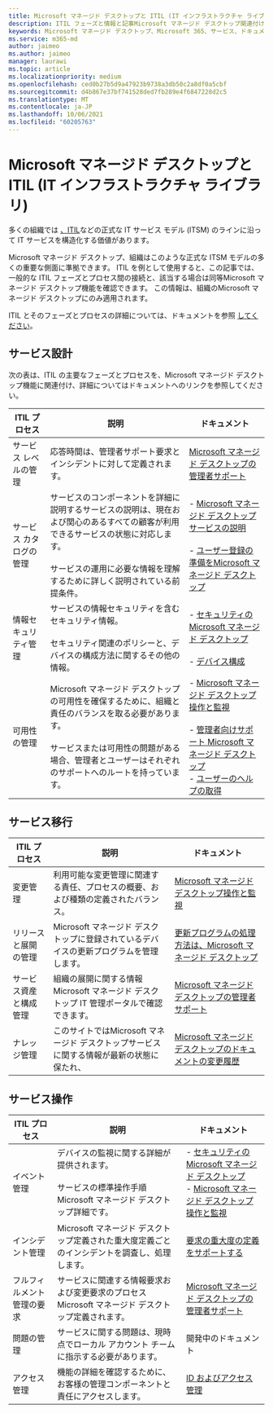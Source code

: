 ```yaml
---
title: Microsoft マネージド デスクトップと ITIL (IT インフラストラクチャ ライブラリ)
description: ITIL フェーズと情報と記事Microsoft マネージド デスクトップ関連付ける
keywords: Microsoft マネージド デスクトップ、Microsoft 365、サービス、ドキュメント、ITISM
ms.service: m365-md
author: jaimeo
ms.author: jaimeo
manager: laurawi
ms.topic: article
ms.localizationpriority: medium
ms.openlocfilehash: ced0b27b5d9a47923b9738a3db50c2a8df0a5cbf
ms.sourcegitcommit: d4b867e37bf741528ded7fb289e4f6847228d2c5
ms.translationtype: MT
ms.contentlocale: ja-JP
ms.lasthandoff: 10/06/2021
ms.locfileid: "60205763"
---
```

# <a name="microsoft-managed-desktop-and-itil"></a>Microsoft マネージド デスクトップと ITIL (IT インフラストラクチャ ライブラリ)

多くの組織では [、ITIL](https://www.axelos.com/best-practice-solutions/itil)などの正式な IT サービス モデル (ITSM) のラインに沿って IT サービスを構造化する価値があります。 

Microsoft マネージド デスクトップ、組織はこのような正式な ITSM モデルの多くの重要な側面に準拠できます。 ITIL を例として使用すると、この記事では、一般的な ITIL フェーズとプロセス間の接続と、該当する場合は同等Microsoft マネージド デスクトップ機能を確認できます。 この情報は、組織のMicrosoft マネージド デスクトップにのみ適用されます。

ITIL とそのフェーズとプロセスの詳細については、ドキュメントを参照 [してください](https://www.axelos.com/best-practice-solutions/itil)。


## <a name="service-design"></a>サービス設計

次の表は、ITIL の主要なフェーズとプロセスを、Microsoft マネージド デスクトップ機能に関連付け、詳細についてはドキュメントへのリンクを参照してください。



|ITIL プロセス |説明  |ドキュメント |
|---------|---------|---------|
|サービス レベルの管理     | 応答時間は、管理者サポート要求とインシデントに対して定義されます。  |  [Microsoft マネージド デスクトップの管理者サポート](working-with-managed-desktop/admin-support.md)  |
|サービス カタログの管理     | サービスのコンポーネントを詳細に説明するサービスの説明は、現在および関心のあるすべての顧客が利用できるサービスの状態に対応します。<br><br>サービスの運用に必要な情報を理解するために詳しく説明されている前提条件。  | - [Microsoft マネージド デスクトップサービスの説明](service-description/index.md)<br><br>- [ユーザー登録の準備をMicrosoft マネージド デスクトップ](get-ready/index.md)  |
|情報セキュリティ管理     | サービスの情報セキュリティを含むセキュリティ情報。<br><br> セキュリティ関連のポリシーと、デバイスの構成方法に関するその他の情報。   | - [セキュリティのMicrosoft マネージド デスクトップ](service-description/security.md)<br><br>- [デバイス構成](service-description/device-policies.md)  |
|可用性の管理     |  Microsoft マネージド デスクトップの可用性を確保するために、組織と責任のバランスを取る必要があります。<br><br>サービスまたは可用性の問題がある場合、管理者とユーザーはそれぞれのサポートへのルートを持っています。 | - [Microsoft マネージド デスクトップ操作と監視](service-description/operations-and-monitoring.md)<br><br>- [管理者向けサポート Microsoft マネージド デスクトップ](working-with-managed-desktop/admin-support.md)<br>- [ユーザーのヘルプの取得](working-with-managed-desktop/end-user-support.md)  |



## <a name="service-transition"></a>サービス移行


|ITIL プロセス |説明  |ドキュメント |
|---------|---------|---------|
|変更管理     | 利用可能な変更管理に関連する責任、プロセスの概要、および種類の定義されたバランス。  | [Microsoft マネージド デスクトップ操作と監視](service-description/operations-and-monitoring.md#change-management) |
|リリースと展開の管理     |  Microsoft マネージド デスクトップに登録されているデバイスの更新プログラムを管理します。  | [更新プログラムの処理方法は、Microsoft マネージド デスクトップ](service-description/updates.md)        |
|サービス資産と構成管理     | 組織の展開に関する情報Microsoft マネージド デスクトップ IT 管理ポータルで確認できます。  | [Microsoft マネージド デスクトップの管理者サポート](working-with-managed-desktop/admin-support.md) |
|ナレッジ管理     | このサイトではMicrosoft マネージド デスクトップサービスに関する情報が最新の状態に保たれ、   | [Microsoft マネージド デスクトップのドキュメントの変更履歴](change-history-managed-desktop.md)        |



## <a name="service-operation"></a>サービス操作


|ITIL プロセス |説明  |ドキュメント  |
|---------|---------|---------|
|イベント管理     |  デバイスの監視に関する詳細が提供されます。<br><br>サービスの標準操作手順Microsoft マネージド デスクトップ詳細です。 |  - [セキュリティのMicrosoft マネージド デスクトップ](service-description/security.md)<br>- [Microsoft マネージド デスクトップ操作と監視](service-description/operations-and-monitoring.md)       |
|インシデント管理  | Microsoft マネージド デスクトップ定義された重大度定義ごとのインシデントを調査し、処理します。  |  [要求の重大度の定義をサポートする](working-with-managed-desktop/admin-support.md#support-request-severity-definitions)       |
|フルフィルメント管理の要求     |  サービスに関連する情報要求および変更要求のプロセスMicrosoft マネージド デスクトップ定義されます。         |[Microsoft マネージド デスクトップの管理者サポート](working-with-managed-desktop/admin-support.md)         |
|問題の管理     | サービスに関する問題は、現時点でローカル アカウント チームに指示する必要があります。 | 開発中のドキュメント |
|アクセス管理     | 機能の詳細を確認するために、お客様の管理コンポーネントと責任にアクセスします。  | [ID およびアクセス管理](service-description/security.md#identity-and-access-management)        |
